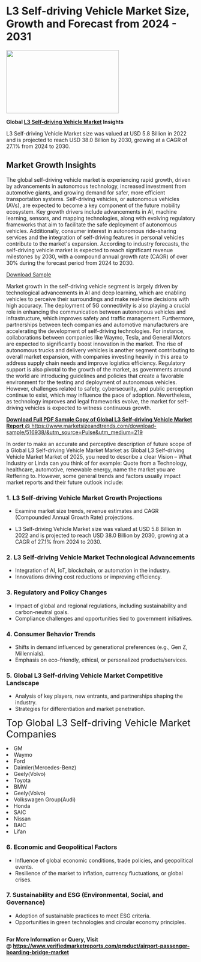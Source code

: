 <H1>L3 Self-driving Vehicle Market Size, Growth and Forecast from 2024 - 2031</H1><img class="aligncenter size-medium wp-image-584254" src="https://thirdeyenews.in/wp-content/uploads/2024/09/Global-Market-Research-300x168.jpeg" alt="" width="300" height="168" /><p><strong>Global&nbsp;<a href="https://www.marketsizeandtrends.com/download-sample/516938/&amp;utm_source=Pulse&amp;utm_medium=219">L3 Self-driving Vehicle Market</a> Insights</strong></p><p>L3 Self-driving Vehicle Market size was valued at USD 5.8 Billion in 2022 and is projected to reach USD 38.0 Billion by 2030, growing at a CAGR of 27.1% from 2024 to 2030.</p><p><h2>Market Growth Insights</h2> <p>The global self-driving vehicle market is experiencing rapid growth, driven by advancements in autonomous technology, increased investment from automotive giants, and growing demand for safer, more efficient transportation systems. Self-driving vehicles, or autonomous vehicles (AVs), are expected to become a key component of the future mobility ecosystem. Key growth drivers include advancements in AI, machine learning, sensors, and mapping technologies, along with evolving regulatory frameworks that aim to facilitate the safe deployment of autonomous vehicles. Additionally, consumer interest in autonomous ride-sharing services and the integration of self-driving features in personal vehicles contribute to the market's expansion. According to industry forecasts, the self-driving vehicle market is expected to reach significant revenue milestones by 2030, with a compound annual growth rate (CAGR) of over 30% during the forecast period from 2024 to 2030.</p> <p><a href="#">Download Sample</a></p> <p>Market growth in the self-driving vehicle segment is largely driven by technological advancements in AI and deep learning, which are enabling vehicles to perceive their surroundings and make real-time decisions with high accuracy. The deployment of 5G connectivity is also playing a crucial role in enhancing the communication between autonomous vehicles and infrastructure, which improves safety and traffic management. Furthermore, partnerships between tech companies and automotive manufacturers are accelerating the development of self-driving technologies. For instance, collaborations between companies like Waymo, Tesla, and General Motors are expected to significantly boost innovation in the market. The rise of autonomous trucks and delivery vehicles is another segment contributing to overall market expansion, with companies investing heavily in this area to address supply chain needs and improve logistics efficiency. Regulatory support is also pivotal to the growth of the market, as governments around the world are introducing guidelines and policies that create a favorable environment for the testing and deployment of autonomous vehicles. However, challenges related to safety, cybersecurity, and public perception continue to exist, which may influence the pace of adoption. Nevertheless, as technology improves and legal frameworks evolve, the market for self-driving vehicles is expected to witness continuous growth. <p><a href="#"></p><p><span class=""><strong>Download Full PDF Sample Copy of Global L3 Self-driving Vehicle Market Report</strong> @ <a href="https://www.marketsizeandtrends.com/download-sample/516938/&amp;utm_source=Pulse&amp;utm_medium=219" target="_blank">https://www.marketsizeandtrends.com/download-sample/516938/&amp;utm_source=Pulse&amp;utm_medium=219</a></span></p><p>In order to make an accurate and perceptive description of future scope of a Global&nbsp;L3 Self-driving Vehicle Market Market as Global&nbsp;L3 Self-driving Vehicle Market Market of 2025, you need to describe a clear Vision &ndash; What Industry or Linda can you think of for example: Quote from a Technology, healthcare, automotive, renewable energy, name the market you are Reffering to. However, some general trends and factors usually impact market reports and their future outlook include:</p><h3>1.&nbsp;<strong>L3 Self-driving Vehicle Market Growth Projections</strong></h3><ul><li>Examine market size trends, revenue estimates and CAGR (Compounded Annual Growth Rate) projections.</li><li><p>L3 Self-driving Vehicle Market size was valued at USD 5.8 Billion in 2022 and is projected to reach USD 38.0 Billion by 2030, growing at a CAGR of 27.1% from 2024 to 2030.</p></li></ul><h3>2.&nbsp;<strong>L3 Self-driving Vehicle Market Technological Advancements</strong></h3><ul><li>Integration of AI, IoT, blockchain, or automation in the industry.</li><li>Innovations driving cost reductions or improving efficiency.</li></ul><h3>3.&nbsp;<strong>Regulatory and Policy Changes</strong></h3><ul><li>Impact of global and regional regulations, including sustainability and carbon-neutral goals.</li><li>Compliance challenges and opportunities tied to government initiatives.</li></ul><h3>4.&nbsp;<strong>Consumer Behavior Trends</strong></h3><ul><li>Shifts in demand influenced by generational preferences (e.g., Gen Z, Millennials).</li><li>Emphasis on eco-friendly, ethical, or personalized products/services.</li></ul><h3>5.&nbsp;<strong>Global L3 Self-driving Vehicle Market Competitive Landscape</strong></h3><ul><li>Analysis of key players, new entrants, and partnerships shaping the industry.</li><li>Strategies for differentiation and market penetration.</li></ul><p data-pm-slice="1 1 []"><span style="color: inherit; font-family: inherit; font-size: 25px;">Top Global L3 Self-driving Vehicle Market Companies</span></p><div class="" data-test-id=""><p><li>GM</li><li> Waymo</li><li> Ford</li><li> Daimler(Mercedes-Benz)</li><li> Geely(Volvo)</li><li> Toyota</li><li> BMW</li><li> Geely(Volvo)</li><li> Volkswagen Group(Audi)</li><li> Honda</li><li> SAIC</li><li> Nissan</li><li> BAIC</li><li> Lifan</li></p></div><h3>6.&nbsp;<strong>Economic and Geopolitical Factors</strong></h3><ul><li>Influence of global economic conditions, trade policies, and geopolitical events.</li><li>Resilience of the market to inflation, currency fluctuations, or global crises.</li></ul><h3>7.&nbsp;<strong>Sustainability and ESG (Environmental, Social, and Governance)</strong></h3><ul><li>Adoption of sustainable practices to meet ESG criteria.</li><li>Opportunities in green technologies and circular economy principles.</li></ul><h2><strong style="font-size: 14px;">For More Information or Query, Visit @&nbsp;</strong><a style="background-color: #ffffff; font-size: 14px;" href="https://www.marketsizeandtrends.com/report/l3-self-driving-vehicle-market/" target="_blank">https://www.verifiedmarketreports.com/product/airport-passenger-boarding-bridge-market</a></h2>
